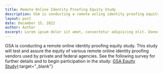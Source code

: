 ```yaml
---
title: Remote Online Identity Proofing Equity Study
description: GSA is conducting a remote onling identity proofing equity study.
layout: post
date: December 15, 2022
author: Author
excerpt: Lorem ipsum dolor sit amet, consectetur adipiscing elit. Donec dapibus interdum pellentesque. Integer eu vehicula elit. Sed cursus magna in dui suscipit rhoncus.
---
```


GSA is conducting a remote online identity proofing equity study. This study will test and assure the equity of various remote online identity proofing vendors used by private and federal agencies. See the following survey for further details and to begin participation in the study: [GSA Equity Study](https://feedback.gsa.gov/jfe/form/SV_1XEHtWHnWUp2LoG){:target="_blank"}

